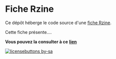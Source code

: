 # Fiche Rzine
  
  Ce dépôt héberge le code source d'une [fiche Rzine](https://rzine.fr/publication_rzine/).
  
  Cette fiche présente....
  
  **Vous pouvez la consulter à ce** [**lien**](https://username.gitub.io/repository_name/)
  
  [![licensebuttons by-sa](https://licensebuttons.net/l/by-sa/3.0/88x31.png)](https://creativecommons.org/licenses/by-sa/4.0)
